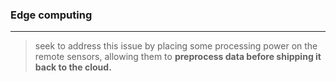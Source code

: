 ### Edge computing
---
>seek to address this issue by placing some processing power on the remote sensors, allowing them to **preprocess data before shipping it back to the cloud.**

